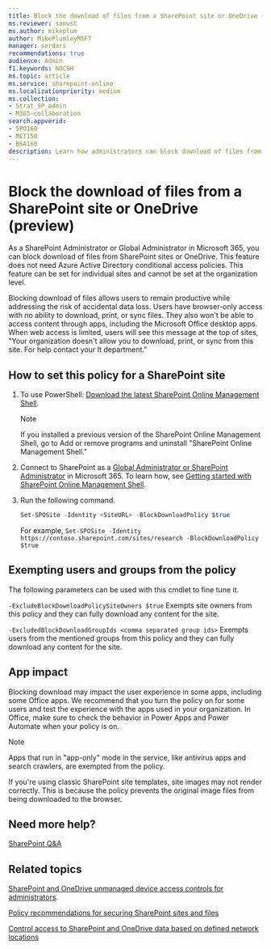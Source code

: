 ```yaml
---
title: Block the download of files from a SharePoint site or OneDrive (preview)
ms.reviewer: samust
ms.author: mikeplum
author: MikePlumleyMSFT
manager: serdars
recommendations: true
audience: Admin
f1.keywords: NOCSH
ms.topic: article
ms.service: sharepoint-online
ms.localizationpriority: medium
ms.collection:
- Strat_SP_admin
- M365-collaboration
search.appverid:
- SPO160
- MET150
- BSA160
description: Learn how administrators can block download of files from a SharePoint and OneDrive without using conditional access policies.
---
```


# Block the download of files from a SharePoint site or OneDrive (preview)

As a SharePoint Administrator or Global Administrator in Microsoft 365, you can block download of files from SharePoint sites or OneDrive. This feature does not need  Azure Active Directory conditional access policies. This feature can be set for individual sites and cannot be set at the organization level.

Blocking download of files allows users to remain productive while addressing the risk of accidental data loss. Users have browser-only access with no ability to download, print, or sync files. They also won't be able to access content through apps, including the Microsoft Office desktop apps. When web access is limited, users will see this message at the top of sites, "Your organization doesn't allow you to download, print, or sync from this site. For help contact your It department."

## How to set this policy for a SharePoint site

1. To use PowerShell: [Download the latest SharePoint Online Management Shell](https://go.microsoft.com/fwlink/p/?LinkId=255251).

    > [!NOTE]
    > If you installed a previous version of the SharePoint Online Management Shell, go to Add or remove programs and uninstall "SharePoint Online Management Shell."
2. Connect to SharePoint as a [Global Administrator or SharePoint Administrator](./sharepoint-admin-role.md) in Microsoft 365. To learn how, see [Getting started with SharePoint Online Management Shell](/powershell/sharepoint/sharepoint-online/connect-sharepoint-online).

3.  Run the following command.

    ```PowerShell
    Set-SPOSite -Identity <SiteURL> -BlockDownloadPolicy $true
    ```
    For example, `Set-SPOSite -Identity https://contoso.sharepoint.com/sites/research -BlockDownloadPolicy $true`

## Exempting users and groups from the policy

 The following parameters can be used with this cmdlet to fine tune it.

 `-ExcludeBlockDownloadPolicySiteOwners $true` Exempts site owners from this policy and they can fully download any content for the site.

 `-ExcludedBlockDownloadGroupIds <comma separated group ids>` Exempts users from the mentioned groups from this policy and they can fully download any content for the site.

## App impact

Blocking download may impact the user experience in some apps, including some Office apps. We recommend that you turn the policy on for some users and test the experience with the apps used in your organization. In Office, make sure to check the behavior in Power Apps and Power Automate when your policy is on.

> [!NOTE]
> Apps that run in "app-only" mode in the service, like antivirus apps and search crawlers, are exempted from the policy.
>
> If you're using classic SharePoint site templates, site images may not render correctly. This is because the policy prevents the original image files from being downloaded to the browser.

## Need more help?

[SharePoint Q&A](/answers/topics/office-sharepoint-online.html)

## Related topics

[SharePoint and OneDrive unmanaged device access controls for administrators](/sharepoint/control-access-from-unmanaged-devices).

[Policy recommendations for securing SharePoint sites and files](/microsoft-365/enterprise/sharepoint-file-access-policies)

[Control access to SharePoint and OneDrive data based on defined network locations](control-access-based-on-network-location.md)